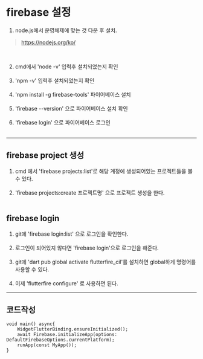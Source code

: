 # firebase 설정

1. node.js에서 운영체제에 맞는 것 다운 후 설치. <br>
> https://nodejs.org/ko/
<br>

2. cmd에서 'node -v' 입력후 설치되었는지 확인 <br><br>
3. 'npm -v' 입력후 설치되었는지 확인 <br><br>
4. 'npm install -g firebase-tools' 파이어베이스 설치 <br><br>
5. 'firebase --version' 으로 파이어베이스 설치 확인 <br><br>
6. 'firebase login' 으로 파이어베이스 로그인 <br><br>

<hr>

## firebase project 생성
1. cmd 에서 'firebase projects:list'로 해당 계정에 생성되어있는 프로젝트들을 볼 수 있다. <br><br>
2. 'firebase projects:create 프로젝트명' 으로 프로젝트 생성을 한다. <br><br>

## firebase login
1. git에 'firebase login:list' 으로 로그인을 확인한다. <br><br>
2. 로그인이 되어있지 않다면 'firebase login'으로 로그인을 해준다. <br><br>
3. git에 'dart pub global activate flutterfire_cil'를 설치하면 global하게 명령어를 사용할 수 있다. <br><br>
4. 이제 'flutterfire configure' 로 사용하면 된다.

<hr>

## 코드작성
```
void main() async{
    WidgetFlutterBinding.ensureInitialized();
    await Firebase.initializeApp(options: DefaultFirebaseOptions.currentPlatform);
    runApp(const MyApp());
}
```